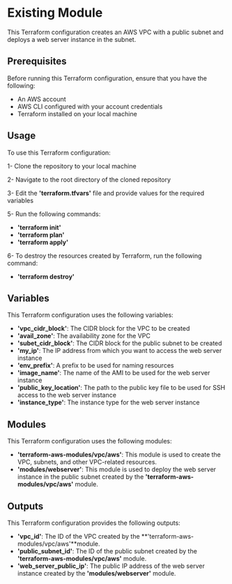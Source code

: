 # Existing Module

This Terraform configuration creates an AWS VPC with a public subnet and deploys a web server instance in the subnet.


## Prerequisites

Before running this Terraform configuration, ensure that you have the following:

-    An AWS account
-    AWS CLI configured with your account credentials
-    Terraform installed on your local machine


## Usage

To use this Terraform configuration:

1-    Clone the repository to your local machine

2-    Navigate to the root directory of the cloned repository

3-    Edit the **'terraform.tfvars'** file and provide values for the required variables

5-    Run the following commands:
-    **'terraform init'**
-    **'terraform plan'**
-    **'terraform apply'**

6- To destroy the resources created by Terraform, run the following command:
-    **'terraform destroy'**


## Variables

This Terraform configuration uses the following variables:

-    **'vpc_cidr_block'**: The CIDR block for the VPC to be created
-    **'avail_zone'**: The availability zone for the VPC
-    **'subet_cidr_block'**: The CIDR block for the public subnet to be created
-    **'my_ip'**: The IP address from which you want to access the web server instance
-    **'env_prefix'**: A prefix to be used for naming resources
-    **'image_name'**: The name of the AMI to be used for the web server instance
-    **'public_key_location'**: The path to the public key file to be used for SSH access to the web server instance
-    **'instance_type'**: The instance type for the web server instance

## Modules

This Terraform configuration uses the following modules:

-    **'terraform-aws-modules/vpc/aws'**: This module is used to create the VPC, subnets, and other VPC-related resources.
-    **'modules/webserver'**: This module is used to deploy the web server instance in the public subnet created by the **'terraform-aws-modules/vpc/aws'** module.


## Outputs

This Terraform configuration provides the following outputs:

-    **'vpc_id'**: The ID of the VPC created by the **'terraform-aws-modules/vpc/aws'**module.
-    **'public_subnet_id'**:  The ID of the public subnet created by the **'terraform-aws-modules/vpc/aws'** module.
-    **'web_server_public_ip'**: The public IP address of the web server instance created by the **'modules/webserver'** module.




